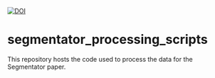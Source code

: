 [![DOI](https://zenodo.org/badge/DOI/10.5281/zenodo.1065431.svg)](10.5281/zenodo.1065430)

# segmentator_processing_scripts

This repository hosts the code used to process the data for the Segmentator paper.
